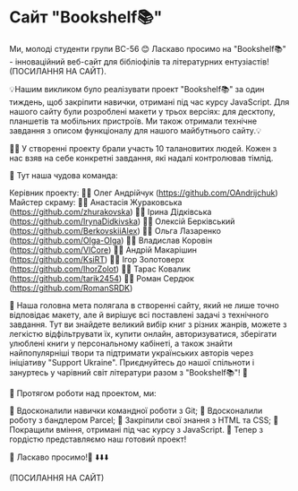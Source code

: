 # Сайт "Bookshelf📚"

Ми, молоді студенти групи BC-56 😊
 Ласкаво просимо на "Bookshelf📚" - інноваційний веб-сайт для бібліофілів та літературних ентузіастів!
(ПОСИЛАННЯ НА САЙТ).

💡Нашим викликом було реалізувати проект "Bookshelf📚" за один тиждень, щоб закріпити навички, отримані під час курсу JavaScript. Для нашого сайту були розроблені макети у трьох версіях: для десктопу, планшетів та мобільних пристроїв. Ми також отримали технічне завдання з описом функціоналу для нашого майбутнього сайту.💡

👨‍💻 У створенні проекту брали участь 10 талановитих людей. Кожен з нас взяв на себе конкретні завдання, які надалі контролював тімлід.

🚀 Тут наша чудова команда:

Керівник проекту: 👦🏻 Олег Андрійчук (https://github.com/OAndrijchuk)
Майстер скраму: 👧🏻 Анастасія Жураковська (https://github.com/zhurakovska)
👧🏼 Ірина Дідківська (https://github.com/IrynaDidkivska)
👦🏻 Олексій Берківський (https://github.com/BerkovskiiAlex)
👩🏻 Ольга Лазаренко (https://github.com/Olga-Olga)
🧑🏻 Владислав Коровін (https://github.com/VlCore)
👦🏼 Андрій Макарішин (https://github.com/KsiRT)
👦🏻 Ігор Золотоверх (https://github.com/IhorZolot)
🧑🏻 Тарас Ковалик (https://github.com/tarik2454)
🧑🏻 Роман Сердюк (https://github.com/RomanSRDK)


🌟 Наша головна мета полягала в створенні сайту, який не лише точно відповідає макету, але й вирішує всі поставлені задачі з технічного завдання. Тут ви знайдете великий вибір книг з різних жанрів, можете з легкістю відфільтрувати їх, купити онлайн, авторизуватися, зберігати улюблені книги у персональному кабінеті, а також знайти найпопулярніші твори та підтримати українських авторів через ініціативу "Support Ukraine". Приєднуйтесь до нашої спільноти і зануртесь у чарівний світ літератури разом з "Bookshelf📚"! 🌟

🚀 Протягом роботи над проектом, ми:

🤝 Вдосконалили навички командної роботи з Git;
🤝 Вдосконалили роботу з бандлером Parcel;
🤝 Закріпили свої знання з HTML та CSS;
🤝 Покращили вміння, отримані під час курсу з JavaScript.
🤝 Тепер з гордістю представляємо наш готовий проект!

 🎉 Ласкаво просимо!🎉
       ⬇️⬇️⬇️

(ПОСИЛАННЯ НА САЙТ)

